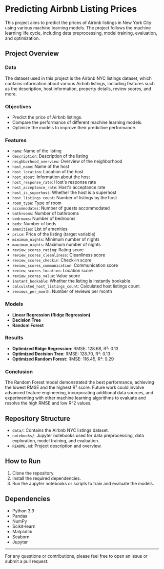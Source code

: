 # Predicting Airbnb Listing Prices

This project aims to predict the prices of Airbnb listings in New York City using various machine learning models. The project follows the machine learning life cycle, including data preprocessing, model training, evaluation, and optimization.

## Project Overview

### Data
The dataset used in this project is the Airbnb NYC listings dataset, which contains information about various Airbnb listings, including features such as the description, host information, property details, review scores, and more.

### Objectives
- Predict the price of Airbnb listings.
- Compare the performance of different machine learning models.
- Optimize the models to improve their predictive performance.

### Features
- `name`: Name of the listing
- `description`: Description of the listing
- `neighborhood_overview`: Overview of the neighborhood
- `host_name`: Name of the host
- `host_location`: Location of the host
- `host_about`: Information about the host
- `host_response_rate`: Host's response rate
- `host_acceptance_rate`: Host's acceptance rate
- `host_is_superhost`: Whether the host is a superhost
- `host_listings_count`: Number of listings by the host
- `room_type`: Type of room
- `accommodates`: Number of guests accommodated
- `bathrooms`: Number of bathrooms
- `bedrooms`: Number of bedrooms
- `beds`: Number of beds
- `amenities`: List of amenities
- `price`: Price of the listing (target variable)
- `minimum_nights`: Minimum number of nights
- `maximum_nights`: Maximum number of nights
- `review_scores_rating`: Rating score
- `review_scores_cleanliness`: Cleanliness score
- `review_scores_checkin`: Check-in score
- `review_scores_communication`: Communication score
- `review_scores_location`: Location score
- `review_scores_value`: Value score
- `instant_bookable`: Whether the listing is instantly bookable
- `calculated_host_listings_count`: Calculated host listings count
- `reviews_per_month`: Number of reviews per month

### Models
- **Linear Regression (Ridge Regression)**
- **Decision Tree**
- **Random Forest**

### Results
- **Optimized Ridge Regression**: RMSE: 128.68, R²: 0.13
- **Optimized Decision Tree**: RMSE: 128.70, R²: 0.13
- **Optimized Random Forest**: RMSE: 116.45, R²: 0.29

### Conclusion
The Random Forest model demonstrated the best performance, achieving the lowest RMSE and the highest R² score. 
Future work could involve advanced feature engineering, incorporating additional data sources, and experimenting with other machine learning algorithms to evaluate and resolve the high RMSE and low R^2 values. 

## Repository Structure
- `data/`: Contains the Airbnb NYC listings dataset.
- `notebooks/`: Jupyter notebooks used for data preprocessing, data exploration, model training, and evaluation.
- `README.md`: Project description and overview.

## How to Run
1. Clone the repository.
2. Install the required dependencies.
3. Run the Jupyter notebooks or scripts to train and evaluate the models.

## Dependencies
- Python 3.9
- Pandas
- NumPy
- Scikit-learn
- Matplotlib
- Seaborn
- Jupyter

---

For any questions or contributions, please feel free to open an issue or submit a pull request.
